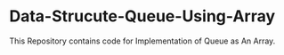 # Data-Strucute-Queue-Using-Array
This Repository contains code for Implementation of Queue as An Array. 

